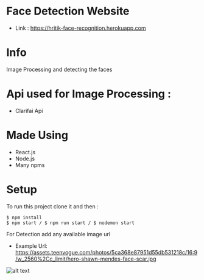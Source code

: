 # Face Detection Website
* Link : https://hritik-face-recognition.herokuapp.com

# Info
Image Processing and detecting the faces <br/>

# Api used for Image Processing :
* Clarifai Api

# Made Using
* React.js
* Node.js
* Many npms

# Setup
To run this project clone it and then :
```
$ npm install
$ npm start / $ npm run start / $ nodemon start
```

For Detection add any available image url <br/>
* Example Url: https://assets.teenvogue.com/photos/5ca368e87951d55db531218c/16:9/w_2560%2Cc_limit/hero-shawn-mendes-face-scar.jpg

![alt text](https://raw.githubusercontent.com/hrithikkothari1234/FaceDetectionUsingApi/master/exampleimage.png)
